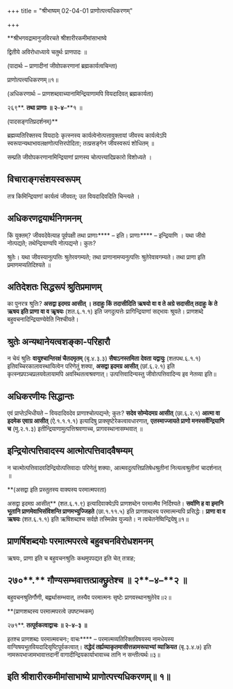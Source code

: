 +++
title = "श्रीभाष्यम् 02-04-01 प्राणोत्पत्त्यधिकरणम्"

+++
<div claऽऽ="elementor-widget-container">

**श्रीभगवद्रामानुजविरचते श्रीशारीरकमीमांसाभाष्ये

द्वितीये अविरोधाध्याये चतुर्थः प्राणपादः ॥

(पादार्थः – प्राणादीनां जीवोपकरणानां ब्रह्मकार्यत्वचिन्ता)

प्राणोत्पत्त्यधिकरणम्॥१॥

(अधिकरणार्थः – प्राणशब्दवाच्यानामिन्द्रियाणामपि वियदादिवत् ब्रह्मकार्यता)

२६९**. **तथा प्राणाः ॥ २**–**४**–**१ ॥

(पादसङ्गतिप्रदर्शनम्)**

ब्रह्मव्यतिरिक्तस्य वियदादेः कृत्स्नस्य कार्यत्वेनोत्पत्तावुक्तायां जीवस्य कार्यत्वेऽपि स्वरूपान्यथाभावलक्षणोत्पत्तिरपोदिता; तत्प्रसङ्गेन जीवस्वरूपं शोधितम् ॥

सम्प्रति जीवोपकरणानामिन्द्रियाणां प्राणस्य चोत्पत्त्यादिप्रकारो विशोध्यते ।

## विचाराङ्गसंशयस्वरूपम्

तत्र किमिन्द्रियाणां कार्यत्वं जीववत्; उत वियदादिवदिति चिन्त्यते ।

## अधिकरणद्वयार्थनिगमनम्

किं युक्तम्? जीववदेवेत्याह पूर्वपक्षी तथा प्राणाः**** – इति। प्राणाः**** – इन्द्रियाणि । यथा जीवो नोत्पद्यते; तथेन्द्रियाण्यपि नोत्पद्यन्ते। कुतः?

श्रुतेः। यथा जीवस्यानुत्पत्तिः श्रुतेरवगम्यते; तथा प्राणानामप्यनुत्पत्तिः श्रुतेरेवावगम्यते। तथा प्राणा इति प्रमाणमप्यतिदिश्यते ॥

## अतिदेशतः सिद्धरूपं श्रुतिप्रमाणम्

का पुनरत्र श्रुतिः? **असद्वा इदमग्र आसीत् । तदाहुः किं तदासीदिति ऋषयो वा व ते अग्रे सदासीत् तदाहुः के ते ऋषय इति प्राणा वा व ऋृषयः** (शत.६.१.१) इति जगदुत्पत्तेः प्रागिन्द्रियाणां सद्भावः श्रूयते। प्राणशब्दे बहुवचनादिन्द्रियाण्येवेति निश्चीयते।

## श्रुतेः अन्यथानेयत्वशङ्का-परिहारौ

न चेयं श्रुतिः **वायुश्चान्तिरक्षं चैतदमृतम्** (बृ.४.३.३) **सैषाऽनस्तमिता देवता यद्वायुः** (शतपथ.६.१.१) इतिवच्चिरकालावस्थायित्वेन परिणेतुं शक्या, **असद्वा इदमग्र आसीत्** (छां.६.२.१) इति कृत्स्नप्रपञ्चप्रलयवेलायामपि अवस्थितत्वश्रवणात्। उत्पत्तिवादिन्यस्तु जीवोत्पत्तिवादिन्य इव नेतव्या इति॥

## अधिकरणीयः सिद्धान्तः

एवं प्राप्तेऽभिधीयते – वियदादिवदेव प्राणाश्चोत्पद्यन्ते; कुतः? **सदेव सोम्येदमग्र आसीत्** (छा.६.२.१) **आत्मा वा इदमेक एवाग्र आसीत्** (ऐ.१.१.१.१) इत्यादिषु प्राक्सृष्टेरेकत्वावधारणात्, **एतस्माज्जायते प्राणो मनस्सर्वेन्द्रियाणि च** (मु.२.१.३) इतीन्द्रियाणामुत्पत्तिश्रवणाच्च, प्रागवस्थानासम्भवात् ॥

## इन्द्रियोत्पत्तिवादस्य आत्मोत्पत्तिवादवैषम्यम्

न चात्मोत्पत्तिवादवदिन्द्रियोत्पत्तिवादाः परिणेतुं शक्याः, आत्मवदुत्पत्तिप्रतिषेधश्रुतीनां नित्यत्वश्रुतीनां चादर्शनात् ॥

**(असद्वा इति प्रस्तुतस्य वाक्यस्य परमात्मपरता)

 असद्वा इदमग्र आसीत्** (शत.६.१.९) इत्यादिवाक्येऽपि प्राणशब्देन परमात्मैव निर्दिश्यते। **सर्वाणि ह वा इमानि भूतानि प्राणमेवाभिसंविशन्ति प्राणमभ्युज्जिहते** (छा.१.११.५) इति प्राणशब्दस्य परमात्मन्यपि प्रसिद्धेः। **प्राणा वा व ऋषयः** (शत.६.१.१) इति ऋषिशब्दश्च सर्वज्ञे तस्मिन्नेव युज्यते। न त्वचेतनेष्विन्द्रियेषु॥१॥

## प्राणर्षिशब्दयोः परमात्मपरत्वे बहुवचनविरोधशमनम्

ऋषयः, प्राणा इति च बहुवचनश्रुतिः कथमुपपद्यत इति चेत् तत्राह;

## २७०**.** गौण्यसम्भवात्तत्प्राक्छ्रुतेश्च ॥ २**–**४**–**२ ॥

बहुवचनश्रुतिर्गौणी, बह्वर्थासम्भवात्, तस्यैव परमात्मनः सृष्टेः प्रागवस्थानश्रुतेरेव॥२॥

**(प्राणशब्दस्य परमात्मपरत्वे उपष्टम्भकम्)

२७१**. **तत्पूर्वकत्वाद्वाचः ॥ २**–**४**–**३ ॥**

इतश्च प्राणशब्दः परमात्मवचनः; वाचः**** – परमात्मव्यतिरिक्तविषयस्य नामधेयस्य वाग्विषयभूतवियदादिसृष्टिपूर्वकत्वात्। **तद्धेदं तर्ह्यव्याकृतमासीत्तन्नामरूपाभ्यां व्याक्रियत** (बृ.३.४.७) इति नामरूपभाजामभावात्तदानीं वागादीन्द्रियकार्याभावाच्च तानि न सन्तीत्यर्थः॥३॥

## इति श्रीशारीरकमीमांसाभाष्ये प्राणोत्पत्त्यधिकरणम्॥ १॥

</div>
